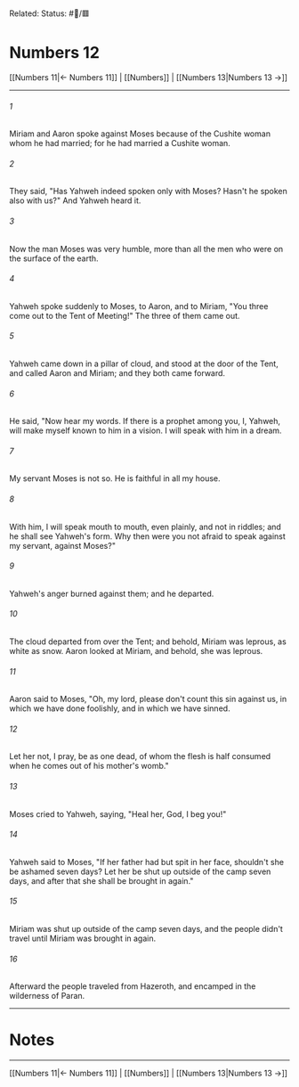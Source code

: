 Related:
Status: #📖/🟥
# Numbers 12

[[Numbers 11|← Numbers 11]] | [[Numbers]] | [[Numbers 13|Numbers 13 →]]
***



###### 1 
Miriam and Aaron spoke against Moses because of the Cushite woman whom he had married; for he had married a Cushite woman. 

###### 2 
They said, "Has Yahweh indeed spoken only with Moses? Hasn't he spoken also with us?" And Yahweh heard it. 

###### 3 
Now the man Moses was very humble, more than all the men who were on the surface of the earth. 

###### 4 
Yahweh spoke suddenly to Moses, to Aaron, and to Miriam, "You three come out to the Tent of Meeting!" The three of them came out. 

###### 5 
Yahweh came down in a pillar of cloud, and stood at the door of the Tent, and called Aaron and Miriam; and they both came forward. 

###### 6 
He said, "Now hear my words. If there is a prophet among you, I, Yahweh, will make myself known to him in a vision. I will speak with him in a dream. 

###### 7 
My servant Moses is not so. He is faithful in all my house. 

###### 8 
With him, I will speak mouth to mouth, even plainly, and not in riddles; and he shall see Yahweh's form. Why then were you not afraid to speak against my servant, against Moses?" 

###### 9 
Yahweh's anger burned against them; and he departed. 

###### 10 
The cloud departed from over the Tent; and behold, Miriam was leprous, as white as snow. Aaron looked at Miriam, and behold, she was leprous. 

###### 11 
Aaron said to Moses, "Oh, my lord, please don't count this sin against us, in which we have done foolishly, and in which we have sinned. 

###### 12 
Let her not, I pray, be as one dead, of whom the flesh is half consumed when he comes out of his mother's womb." 

###### 13 
Moses cried to Yahweh, saying, "Heal her, God, I beg you!" 

###### 14 
Yahweh said to Moses, "If her father had but spit in her face, shouldn't she be ashamed seven days? Let her be shut up outside of the camp seven days, and after that she shall be brought in again." 

###### 15 
Miriam was shut up outside of the camp seven days, and the people didn't travel until Miriam was brought in again. 

###### 16 
Afterward the people traveled from Hazeroth, and encamped in the wilderness of Paran.

---
# Notes


***
[[Numbers 11|← Numbers 11]] | [[Numbers]] | [[Numbers 13|Numbers 13 →]]

